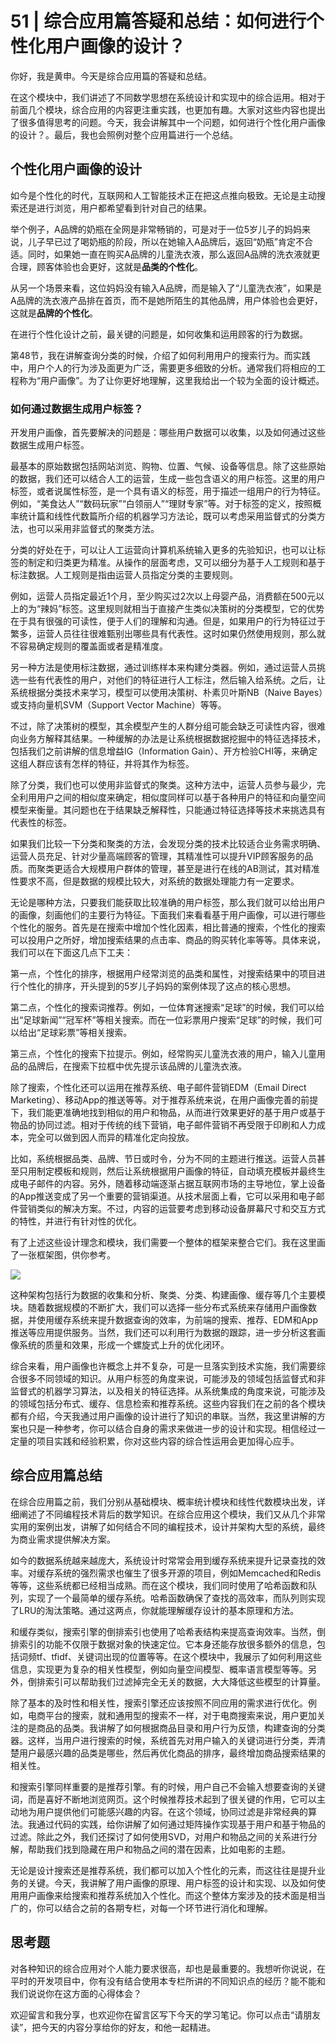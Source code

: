 # 51 \| 综合应用篇答疑和总结：如何进行个性化用户画像的设计？

你好，我是黄申。今天是综合应用篇的答疑和总结。

在这个模块中，我们讲述了不同数学思想在系统设计和实现中的综合运用。相对于前面几个模块，综合应用的内容更注重实践，也更加有趣。大家对这些内容也提出了很多值得思考的问题。今天，我会讲解其中一个问题，如何进行个性化用户画像的设计？。最后，我也会照例对整个应用篇进行一个总结。

## 个性化用户画像的设计

如今是个性化的时代，互联网和人工智能技术正在把这点推向极致。无论是主动搜索还是进行浏览，用户都希望看到针对自己的结果。

举个例子，A品牌的奶瓶在全网是非常畅销的，可是对于一位5岁儿子的妈妈来说，儿子早已过了喝奶瓶的阶段，所以在她输入A品牌后，返回“奶瓶”肯定不合适。同时，如果她一直在购买A品牌的儿童洗衣液，那么返回A品牌的洗衣液就更合理，顾客体验也会更好，这就是**品类的个性化**。

从另一个场景来看，这位妈妈没有输入A品牌，而是输入了“儿童洗衣液”，如果是A品牌的洗衣液产品排在首页，而不是她所陌生的其他品牌，用户体验也会更好，这就是**品牌的个性化**。

在进行个性化设计之前，最关键的问题是，如何收集和运用顾客的行为数据。

第48节，我在讲解查询分类的时候，介绍了如何利用用户的搜索行为。而实践中，用户个人的行为涉及面更为广泛，需要更多细致的分析。通常我们将相应的工程称为“用户画像”。为了让你更好地理解，这里我给出一个较为全面的设计概述。

<!-- [[[read_end]]] -->

### 如何通过数据生成用户标签？

开发用户画像，首先要解决的问题是：哪些用户数据可以收集，以及如何通过这些数据生成用户标签。

最基本的原始数据包括网站浏览、购物、位置、气候、设备等信息。除了这些原始的数据，我们还可以结合人工的运营，生成一些包含语义的用户标签。这里的用户标签，或者说属性标签，是一个具有语义的标签，用于描述一组用户的行为特征。例如，“美食达人”“数码玩家”“白领丽人”“理财专家”等。对于标签的定义，按照概率统计篇和线性代数篇所介绍的机器学习方法论，既可以考虑采用监督式的分类方法，也可以采用非监督式的聚类方法。

分类的好处在于，可以让人工运营向计算机系统输入更多的先验知识，也可以让标签的制定和归类更为精准。从操作的层面考虑，又可以细分为基于人工规则和基于标注数据。人工规则是指由运营人员指定分类的主要规则。

例如，运营人员指定最近1个月，至少购买过2次以上母婴产品，消费额在500元以上的为“辣妈”标签。这里规则就相当于直接产生类似决策树的分类模型，它的优势在于具有很强的可读性，便于人们的理解和沟通。但是，如果用户的行为特征过于繁多，运营人员往往很难甄别出哪些具有代表性。这时如果仍然使用规则，那么就不容易确定规则的覆盖面或者是精准度。

另一种方法是使用标注数据，通过训练样本来构建分类器。例如，通过运营人员挑选一些有代表性的用户，对他们的特征进行人工标注，然后输入给系统。之后，让系统根据分类技术来学习，模型可以使用决策树、朴素贝叶斯NB（Naive Bayes）或支持向量机SVM（Support Vector Machine）等等。

不过，除了决策树的模型，其余模型产生的人群分组可能会缺乏可读性内容，很难向业务方解释其结果。一种缓解的办法是让系统根据数据挖掘中的特征选择技术，包括我们之前讲解的信息增益IG（Information Gain）、开方检验CHI等，来确定这组人群应该有怎样的特征，并将其作为标签。

除了分类，我们也可以使用非监督式的聚类。这种方法中，运营人员参与最少，完全利用用户之间的相似度来确定，相似度同样可以基于各种用户的特征和向量空间模型来衡量。其问题也在于结果缺乏解释性，只能通过特征选择等技术来挑选具有代表性的标签。

如果我们比较一下分类和聚类的方法，会发现分类的技术比较适合业务需求明确、运营人员充足、针对少量高端顾客的管理，其精准性可以提升VIP顾客服务的品质。而聚类更适合大规模用户群体的管理，甚至是进行在线的AB测试，其对精准性要求不高，但是数据的规模比较大，对系统的数据处理能力有一定要求。

无论是哪种方法，只要我们能获取比较准确的用户标签，那么我们就可以给出用户的画像，刻画他们的主要行为特征。下面我们来看看基于用户画像，可以进行哪些个性化的服务。首先是在搜索中增加个性化因素，相比普通的搜索，个性化的搜索可以投用户之所好，增加搜索结果的点击率、商品的购买转化率等等。具体来说，我们可以在下面这几点下工夫：

第一点，个性化的排序，根据用户经常浏览的品类和属性，对搜索结果中的项目进行个性化的排序，开头提到的5岁儿子妈妈的案例体现了这点的核心思想。

第二点，个性化的搜索词推荐。例如，一位体育迷搜索“足球”的时候，我们可以给出“足球新闻”“冠军杯”等相关搜索。而在一位彩票用户搜索“足球”的时候，我们可以给出“足球彩票”等相关搜索。

第三点，个性化的搜索下拉提示。例如，经常购买儿童洗衣液的用户，输入儿童用品的品牌后，在搜索下拉框中优先提示该品牌的儿童洗衣液。

除了搜索，个性化还可以运用在推荐系统、电子邮件营销EDM（Email Direct Marketing）、移动App的推送等等。对于推荐系统来说，在用户画像完善的前提下，我们能更准确地找到相似的用户和物品，从而进行效果更好的基于用户或基于物品的协同过滤。相对于传统的线下营销，电子邮件营销不再受限于印刷和人力成本，完全可以做到因人而异的精准化定向投放。

比如，系统根据品类、品牌、节日或时令，分为不同的主题进行推送。运营人员甚至只用制定模板和规则，然后让系统根据用户画像的特征，自动填充模板并最终生成电子邮件的内容。另外，随着移动端逐渐占据互联网市场的主导地位，掌上设备的App推送变成了另一个重要的营销渠道。从技术层面上看，它可以采用和电子邮件营销类似的解决方案。不过，内容的运营要考虑到移动设备屏幕尺寸和交互方式的特性，并进行有针对性的优化。

有了上述这些设计理念和模块，我们需要一个整体的框架来整合它们。我在这里画了一张框架图，供你参考。

![](<https://static001.geekbang.org/resource/image/34/4f/34f550e2650e64065d0f104410ce3e4f.png?wh=1524*1134>)

这种架构包括行为数据的收集和分析、聚类、分类、构建画像、缓存等几个主要模块。随着数据规模的不断扩大，我们可以选择一些分布式系统来存储用户画像数据，并使用缓存系统来提升数据查询的效率，为前端的搜索、推荐、EDM和App推送等应用提供服务。当然，我们还可以利用行为数据的跟踪，进一步分析这套画像系统的质量和效果，形成一个螺旋式上升的优化闭环。

综合来看，用户画像也许概念上并不复杂，可是一旦落实到技术实施，我们需要综合很多不同领域的知识。从用户标签的角度来说，可能涉及的领域包括监督式和非监督式的机器学习算法，以及相关的特征选择。从系统集成的角度来说，可能涉及的领域包括分布式、缓存、信息检索和推荐系统。这些内容我们在之前的各个模块都有介绍，今天我通过用户画像的设计进行了知识的串联。当然，我这里讲解的方案也只是一种参考，你可以结合自身的需求来做进一步的设计和实现。相信经过一定量的项目实践和经验积累，你对这些内容的综合性运用会更加得心应手。

## 综合应用篇总结

在综合应用篇之前，我们分别从基础模块、概率统计模块和线性代数模块出发，详细阐述了不同编程技术背后的数学知识。在综合应用这个模块，我们又从几个非常实用的案例出发，讲解了如何结合不同的编程技术，设计并架构大型的系统，最终为商业需求提供解决方案。

如今的数据系统越来越庞大，系统设计时常常会用到缓存系统来提升记录查找的效率。对缓存系统的强烈需求也催生了很多开源的项目，例如Memcached和Redis等等，这些系统都已经相当成熟。而在这个模块，我们同时使用了哈希函数和队列，实现了一个最简单的缓存系统。哈希函数确保了查找的高效率，而队列则实现了LRU的淘汰策略。通过这两点，你就能理解缓存设计的基本原理和方法。

和缓存类似，搜索引擎的倒排索引也使用了哈希表结构来提高查询效率。当然，倒排索引的功能不仅限于数据对象的快速定位。它本身还能存放很多额外的信息，包括词频tf、tfidf、关键词出现的位置等等。在这个模块中，我展示了如何利用这些信息，实现更为复杂的相关性模型，例如向量空间模型、概率语言模型等等。另外，倒排索引可以帮助我们过滤掉完全无关的数据，大大降低这些模型的计算量。

除了基本的及时性和相关性，搜索引擎还应该按照不同应用的需求进行优化。例如，电商平台的搜索，就和通用型的搜索不一样，对于电商搜索来说，用户更加关注的是商品的品类。我讲解了如何根据商品目录和用户行为反馈，构建查询的分类器。这样，当用户进行搜索的时候，系统首先对用户输入的关键词进行分类，弄清楚用户最感兴趣的品类是哪些，然后再优化商品的排序，最终增加商品搜索结果的相关性。

和搜索引擎同样重要的是推荐引擎。有的时候，用户自己不会输入想要查询的关键词，而是喜好不断地浏览网页。这个时候推荐技术起到了很关键的作用，它可以主动地为用户提供他们可能感兴趣的内容。在这个领域，协同过滤是非常经典的算法。我通过代码的实践，给你讲解了如何通过矩阵操作实现基于用户和基于物品的过滤。除此之外，我们还探讨了如何使用SVD，对用户和物品之间的关系进行分解，帮助我们找到隐藏在用户和物品之间的潜在因素，比如电影的主题。

无论是设计搜索还是推荐系统，我们都可以加入个性化的元素，而这往往是提升业务的关键。今天，我讲解了用户画像的原理、用户标签的设计和实现、以及如何使用用户画像来给搜索和推荐系统加入个性化。而这个整体方案涉及的技术面是相当广的，你可以结合之前的各期专栏，对每一个环节进行消化和理解。

## 思考题

对各种知识的综合应用对个人能力要求很高，却也是最重要的。我想听你说说，在平时的开发项目中，你有没有结合使用本专栏所讲的不同知识点的经历？能不能和我们说说你在这方面的心得体会？

欢迎留言和我分享，也欢迎你在留言区写下今天的学习笔记。你可以点击“请朋友读”，把今天的内容分享给你的好友，和他一起精进。

